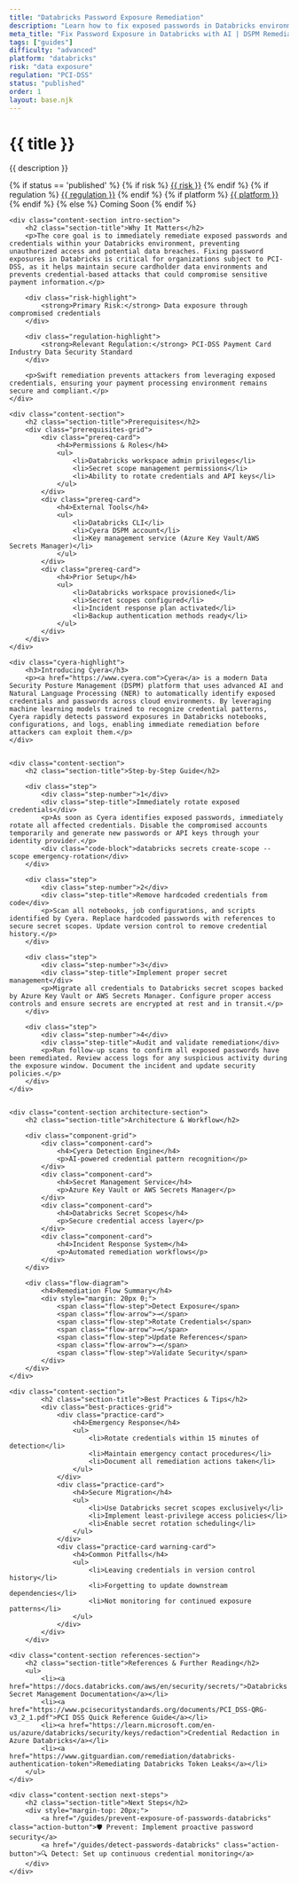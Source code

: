 ```yaml
---
title: "Databricks Password Exposure Remediation"
description: "Learn how to fix exposed passwords in Databricks environments. Follow step-by-step guidance for PCI-DSS compliance and secure credential management."
meta_title: "Fix Password Exposure in Databricks with AI | DSPM Remediation Guide"
tags: ["guides"]
difficulty: "advanced"
platform: "databricks"
risk: "data exposure"
regulation: "PCI-DSS"
status: "published"
order: 1
layout: base.njk
---
```


<div class="container">
    <div class="header">
        <h1>{{ title }}</h1>
        <p>{{ description }}</p>
        <div class="guide-tags-container">
			<div class="guide-tags-wrapper">
		    {% if status == 'published' %}
		        {% if risk %}
		        <a href="/risk/{{ risk | downcase | replace: ' ', '-' }}/" class="guide-tag risk">{{ risk }}</a>
		        {% endif %}
		        {% if regulation %}
		        <a href="/regulation/{{ regulation | downcase | replace: ' ', '-' }}/" class="guide-tag regulation">{{ regulation }}</a>
		        {% endif %}
		        {% if platform %}
		        <a href="/platforms/{{ platform | downcase | replace: ' ', '-' }}/" class="guide-tag platform">{{ platform }}</a>
		        {% endif %}
		    {% else %}
		        <span class="guide-tag coming-soon">Coming Soon</span>
		    {% endif %}
		</div>
		</div>
    </div>

    <div class="content-section intro-section">
        <h2 class="section-title">Why It Matters</h2>
        <p>The core goal is to immediately remediate exposed passwords and credentials within your Databricks environment, preventing unauthorized access and potential data breaches. Fixing password exposures in Databricks is critical for organizations subject to PCI-DSS, as it helps maintain secure cardholder data environments and prevents credential-based attacks that could compromise sensitive payment information.</p>
        
        <div class="risk-highlight">
            <strong>Primary Risk:</strong> Data exposure through compromised credentials
        </div>
        
        <div class="regulation-highlight">
            <strong>Relevant Regulation:</strong> PCI-DSS Payment Card Industry Data Security Standard
        </div>
        
        <p>Swift remediation prevents attackers from leveraging exposed credentials, ensuring your payment processing environment remains secure and compliant.</p>
    </div>

    <div class="content-section">
        <h2 class="section-title">Prerequisites</h2>
        <div class="prerequisites-grid">
            <div class="prereq-card">
                <h4>Permissions & Roles</h4>
                <ul>
                    <li>Databricks workspace admin privileges</li>
                    <li>Secret scope management permissions</li>
                    <li>Ability to rotate credentials and API keys</li>
                </ul>
            </div>
            <div class="prereq-card">
                <h4>External Tools</h4>
                <ul>
                    <li>Databricks CLI</li>
                    <li>Cyera DSPM account</li>
                    <li>Key management service (Azure Key Vault/AWS Secrets Manager)</li>
                </ul>
            </div>
            <div class="prereq-card">
                <h4>Prior Setup</h4>
                <ul>
                    <li>Databricks workspace provisioned</li>
                    <li>Secret scopes configured</li>
                    <li>Incident response plan activated</li>
                    <li>Backup authentication methods ready</li>
                </ul>
            </div>
        </div>
    </div>
	
    <div class="cyera-highlight">
        <h3>Introducing Cyera</h3>
        <p><a href="https://www.cyera.com">Cyera</a> is a modern Data Security Posture Management (DSPM) platform that uses advanced AI and Natural Language Processing (NER) to automatically identify exposed credentials and passwords across cloud environments. By leveraging machine learning models trained to recognize credential patterns, Cyera rapidly detects password exposures in Databricks notebooks, configurations, and logs, enabling immediate remediation before attackers can exploit them.</p>
    </div>
	

    <div class="content-section">
        <h2 class="section-title">Step-by-Step Guide</h2>
        
        <div class="step">
            <div class="step-number">1</div>
            <div class="step-title">Immediately rotate exposed credentials</div>
            <p>As soon as Cyera identifies exposed passwords, immediately rotate all affected credentials. Disable the compromised accounts temporarily and generate new passwords or API keys through your identity provider.</p>
            <div class="code-block">databricks secrets create-scope --scope emergency-rotation</div>
        </div>

        <div class="step">
            <div class="step-number">2</div>
            <div class="step-title">Remove hardcoded credentials from code</div>
            <p>Scan all notebooks, job configurations, and scripts identified by Cyera. Replace hardcoded passwords with references to secure secret scopes. Update version control to remove credential history.</p>
        </div>

        <div class="step">
            <div class="step-number">3</div>
            <div class="step-title">Implement proper secret management</div>
            <p>Migrate all credentials to Databricks secret scopes backed by Azure Key Vault or AWS Secrets Manager. Configure proper access controls and ensure secrets are encrypted at rest and in transit.</p>
        </div>

        <div class="step">
            <div class="step-number">4</div>
            <div class="step-title">Audit and validate remediation</div>
            <p>Run follow-up scans to confirm all exposed passwords have been remediated. Review access logs for any suspicious activity during the exposure window. Document the incident and update security policies.</p>
        </div>
    </div>


    <div class="content-section architecture-section">
        <h2 class="section-title">Architecture & Workflow</h2>
        
        <div class="component-grid">
            <div class="component-card">
                <h4>Cyera Detection Engine</h4>
                <p>AI-powered credential pattern recognition</p>
            </div>
            <div class="component-card">
                <h4>Secret Management Service</h4>
                <p>Azure Key Vault or AWS Secrets Manager</p>
            </div>
            <div class="component-card">
                <h4>Databricks Secret Scopes</h4>
                <p>Secure credential access layer</p>
            </div>
            <div class="component-card">
                <h4>Incident Response System</h4>
                <p>Automated remediation workflows</p>
            </div>
        </div>

        <div class="flow-diagram">
            <h4>Remediation Flow Summary</h4>
            <div style="margin: 20px 0;">
                <span class="flow-step">Detect Exposure</span>
                <span class="flow-arrow">→</span>
                <span class="flow-step">Rotate Credentials</span>
                <span class="flow-arrow">→</span>
                <span class="flow-step">Update References</span>
                <span class="flow-arrow">→</span>
                <span class="flow-step">Validate Security</span>
            </div>
        </div>
    </div>

	<div class="content-section">
	        <h2 class="section-title">Best Practices & Tips</h2>
	        <div class="best-practices-grid">
	            <div class="practice-card">
	                <h4>Emergency Response</h4>
	                <ul>
	                    <li>Rotate credentials within 15 minutes of detection</li>
	                    <li>Maintain emergency contact procedures</li>
	                    <li>Document all remediation actions taken</li>
	                </ul>
	            </div>
	            <div class="practice-card">
	                <h4>Secure Migration</h4>
	                <ul>
	                    <li>Use Databricks secret scopes exclusively</li>
	                    <li>Implement least-privilege access policies</li>
	                    <li>Enable secret rotation scheduling</li>
	                </ul>
	            </div>
	            <div class="practice-card warning-card">
	                <h4>Common Pitfalls</h4>
	                <ul>
	                    <li>Leaving credentials in version control history</li>
	                    <li>Forgetting to update downstream dependencies</li>
	                    <li>Not monitoring for continued exposure patterns</li>
	                </ul>
	            </div>
	        </div>
	    </div>

    <div class="content-section references-section">
        <h2 class="section-title">References & Further Reading</h2>
        <ul>
            <li><a href="https://docs.databricks.com/aws/en/security/secrets/">Databricks Secret Management Documentation</a></li>
            <li><a href="https://www.pcisecuritystandards.org/documents/PCI_DSS-QRG-v3_2_1.pdf">PCI DSS Quick Reference Guide</a></li>
            <li><a href="https://learn.microsoft.com/en-us/azure/databricks/security/keys/redaction">Credential Redaction in Azure Databricks</a></li>
            <li><a href="https://www.gitguardian.com/remediation/databricks-authentication-token">Remediating Databricks Token Leaks</a></li>
        </ul>
    </div>

    <div class="content-section next-steps">
        <h2 class="section-title">Next Steps</h2>
        <div style="margin-top: 20px;">
            <a href="/guides/prevent-exposure-of-passwords-databricks" class="action-button">🛡️ Prevent: Implement proactive password security</a>
            <a href="/guides/detect-passwords-databricks" class="action-button">🔍 Detect: Set up continuous credential monitoring</a>
        </div>
    </div>
</div>
